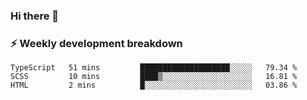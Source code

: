 ### Hi there 👋

### ⚡ Weekly development breakdown
<!--START_SECTION:waka-->
```text
TypeScript   51 mins         ████████████████████░░░░░   79.34 % 
SCSS         10 mins         ████▒░░░░░░░░░░░░░░░░░░░░   16.81 % 
HTML         2 mins          █░░░░░░░░░░░░░░░░░░░░░░░░   03.86 % 
```
<!--END_SECTION:waka-->
<!--
**MarceloWis/MarceloWis** is a ✨ _special_ ✨ repository because its `README.md` (this file) appears on your GitHub profile.

Here are some ideas to get you started:

- 🔭 I’m currently working on ...
- 🌱 I’m currently learning ...
- 👯 I’m looking to collaborate on ...
- 🤔 I’m looking for help with ...
- 💬 Ask me about ...
- 📫 How to reach me: ...
- 😄 Pronouns: ...
- ⚡ Fun fact: ...
-->
